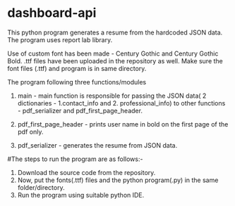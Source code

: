 # dashboard-api

This python program generates a resume from the hardcoded JSON data. The program uses report lab library. 

Use of custom font has been made - Century Gothic and Century Gothic Bold. .ttf files have been uploaded in the repository as well. Make sure the font files (.ttf) and program is in same directory.

The program following three functions/modules

1) main - main function is responsible for passing the JSON data( 2 dictionaries - 1.contact_info and 2. professional_info) to other functions -  pdf_serializer and pdf_first_page_header.

2) pdf_first_page_header - prints user name in bold on the first page of the pdf only.

3) pdf_serializer - generates the resume from JSON data.

#The steps to run the program are as follows:-

1) Download the source code from the repository.
2) Now, put the fonts(.ttf) files and the python program(.py) in the same folder/directory.
3) Run the program using suitable python IDE.
